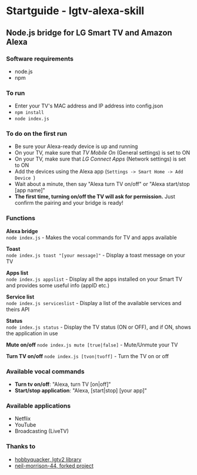 # Startguide - lgtv-alexa-skill
## Node.js bridge for LG Smart TV and Amazon Alexa

### Software requirements
- node.js
- npm

### To run
- Enter your TV's MAC address and IP address into config.json
- `npm install`
- `node index.js`

### To do on the first run
- Be sure your Alexa-ready device is up and running
- On your TV, make sure that _TV Mobile On_ (General settings) is set to ON
- On your TV, make sure that _LG Connect Apps_ (Network settings) is set to ON
- Add the devices using the Alexa app (`Settings -> Smart Home -> Add Device `)
- Wait about a minute, then say "Alexa turn TV on/off" or "Alexa start/stop [app name]"
- **The first time, turning on/off the TV will ask for permission.** Just confirm the pairing and your bridge is ready!

### Functions
**Alexa bridge**  
`node index.js` - Makes the vocal commands for TV and apps available

**Toast**  
`node index.js toast "[your message]"` - Display a toast message on your TV

**Apps list**  
`node index.js appslist` - Display all the apps installed on your Smart TV and provides some useful info (appID etc.)

**Service list**  
`node index.js serviceslist` - Display a list of the available services and theirs API

**Status**  
`node index.js status` - Display the TV status (ON or OFF), and if ON, shows the application in use

**Mute on/off**
`node index.js mute [true|false]` - Mute/Unmute your TV

**Turn TV on/off**
`node index.js [tvon|tvoff]` - Turn the TV on or off

### Available vocal commands
- **Turn tv on/off**: "Alexa, turn TV [on|off]"
- **Start/stop application**: "Alexa, \[start|stop\] \[your app\]"

### Available applications
- Netflix
- YouTube
- Broadcasting (LiveTV)

### Thanks to
- [hobbyquacker, lgtv2 library](https://github.com/hobbyquaker/lgtv2)
- [neil-morrison-44, forked project](https://github.com/neil-morrison44/lg-alexa-node)



